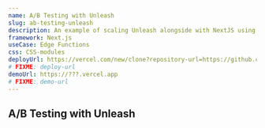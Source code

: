 ```yaml
---
name: A/B Testing with Unleash
slug: ab-testing-unleash
description: An example of scaling Unleash alongside with NextJS using edge functions.
framework: Next.js
useCase: Edge Functions
css: CSS-modules
deployUrl: https://vercel.com/new/clone?repository-url=https://github.com/vercel/examples/tree/main/edge-functions/ 
# FIXME: deploy-url
demoUrl: https://???.vercel.app
# FIXME: demo-url
---
```



## A/B Testing with Unleash

<!-- TODO: readme -->
